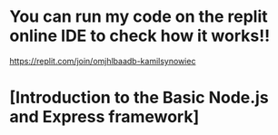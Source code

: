 # You can run my code on the replit online IDE to check how it works!!
https://replit.com/join/omjhlbaadb-kamilsynowiec

# [Introduction to the Basic Node.js and Express framework]

